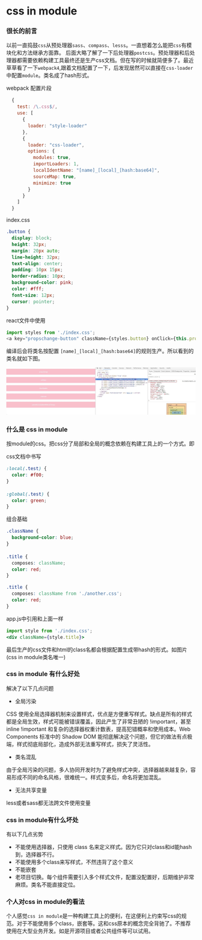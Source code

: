 # css  in module

### 很长的前言

以前一直捣鼓`css`从预处理器`sass`、`compass`、`lesss`。一直想着怎么能把`css`有模块化和方法继承方面靠。
后面大略了解了一下后处理器`postcss`。预处理器和后处理器都需要依赖构建工具最终还是生产css文档。但在写的时候就简便多了。最近草草看了一下`webpack4`,跟着文档配置了一下，后发现居然可以直接在`css-loader`中配置`module`。类名成了hash形式。

webpack 配置片段
```js
  {
    test: /\.css$/,
    use: [
      {
        loader: "style-loader"
      },
      {
        loader: "css-loader",
        options: {
          modules: true,
          importLoaders: 1,
          localIdentName: "[name]_[local]_[hash:base64]",
          sourceMap: true,
          minimize: true
        }
      }
    ]
  }
```

index.css

```css
.button {
  display: block;
  height: 32px;
  margin: 20px auto;
  line-height: 32px;
  text-align: center;
  padding: 10px 15px;
  border-radius: 10px;
  background-color: pink;
  color: #fff;
  font-size: 12px;
  cursor: pointer;
}
```

react文件中使用

```js
import styles from './index.css';
<a key="propschange-button" className={styles.button} onClick={this.propsChange.bind(this)}>propschange</a>
```

编译后会将类名按配置 `[name]_[local]_[hash:base64]`的规则生产。所以看到的类名就如下图。

![css in module类名唯一](https://raw.githubusercontent.com/lixiaraodd01/lisa/master/images/css_in_module.jpg)


### 什么是 css in module
按module的css。把css分了局部和全局的概念依赖在构建工具上的一个方式。即

css文档中书写

```css
:local(.test) {
  color: #f00;
}

:global(.test) {
  color: green;
}
```
组合基础

```css
.className {
  background-color: blue;
}

.title {
  composes: className;
  color: red;
}
```

```css
.title {
  composes: className from './another.css';
  color: red;
}
```

app.js中引用和上面一样

```jsx
import style from './index.css';
<div className={style.title}>
```

最后生产的css文件和html的class名都会根据配置生成带hash的形式。如图片(css in module类名唯一)



### css in module 有什么好处
解决了以下几点问题
- 全局污染

CSS 使用全局选择器机制来设置样式，优点是方便重写样式。缺点是所有的样式都是全局生效，样式可能被错误覆盖，因此产生了非常丑陋的 !important，甚至 inline !important 和复杂的选择器权重计数表，提高犯错概率和使用成本。Web Components 标准中的 Shadow DOM 能彻底解决这个问题，但它的做法有点极端，样式彻底局部化，造成外部无法重写样式，损失了灵活性。

- 类名混乱

由于全局污染的问题，多人协同开发时为了避免样式冲突，选择器越来越复杂，容易形成不同的命名风格，很难统一。样式变多后，命名将更加混乱。

- 无法共享变量

less或者sass都无法跨文件使用变量


### css in module有什么坏处
有以下几点劣势
- 不能使用选择器，只使用 class 名来定义样式。因为它只对class和id能hash到，选择器不行。
- 不能使用多个class来写样式，不然违背了这个意义
- 不能嵌套
- 老项目切换。每个组件需要引入多个样式文件，配置没配置好，后期维护非常麻烦。类名不能直接定位。


### 个人对css in module的看法

个人感觉`css in module`是一种构建工具上的便利，在这便利上约束写css的规范。对于不能使用多个class，嵌套等。这和css原本的概念完全背驰了。不推荐使用在大型业务开发。如是开源项目或者公共组件等可以试用。































